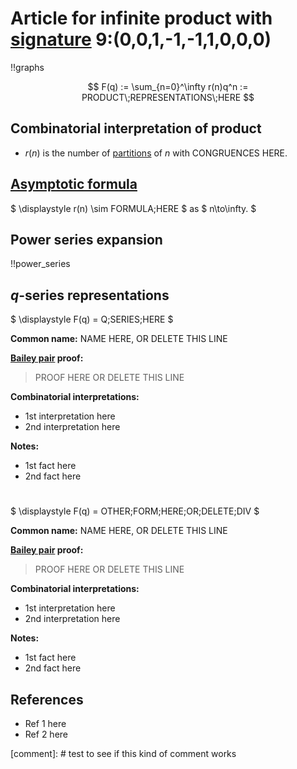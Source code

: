 # Article for infinite product with [signature](../product_signature.html) 9:(0,0,1,-1,-1,1,0,0,0)

!!graphs

$$ F(q) := \sum_{n=0}^\infty r(n)q^n := PRODUCT\;REPRESENTATIONS\;HERE $$

## Combinatorial interpretation of product

- $r(n)$ is the number of [partitions](../partitions.html#integer_partitions) of $n$ with CONGRUENCES HERE.

## [Asymptotic formula](../asymptotics.html)

$ \displaystyle r(n) \sim FORMULA\;HERE $ as $ n\to\infty. $

## Power series expansion

!!power_series

## $q$-series representations

$ \displaystyle F(q) = Q\;SERIES\;HERE $

**Common name:** NAME HERE, OR DELETE THIS LINE

**[Bailey pair](../Bailey_pairs.html) proof:**
> PROOF HERE OR DELETE THIS LINE

**Combinatorial interpretations:**
- 1st interpretation here
- 2nd interpretation here
    
**Notes:**
- 1st fact here
- 2nd fact here

#

$ \displaystyle F(q) = OTHER\;FORM\;HERE\;OR\;DELETE\;DIV $

**Common name:** NAME HERE, OR DELETE THIS LINE

**[Bailey pair](../Bailey_pairs.html) proof:**
> PROOF HERE OR DELETE THIS LINE

**Combinatorial interpretations:**
- 1st interpretation here
- 2nd interpretation here
    
**Notes:**
- 1st fact here
- 2nd fact here
    
## References
- Ref 1 here
- Ref 2 here

[comment]: # test to see if this kind of comment works

